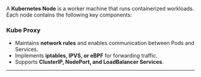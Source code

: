 
A **Kubernetes Node** is a worker machine that runs containerized workloads. Each node contains the following key components:

### **Kube Proxy**
- Maintains **network rules** and enables communication between Pods and Services.
- Implements **iptables, IPVS, or eBPF** for forwarding traffic.
- Supports **ClusterIP, NodePort, and LoadBalancer Services**.

---
